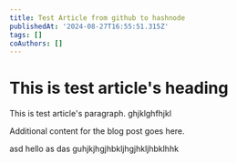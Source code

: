 ```yaml
---
title: Test Article from github to hashnode
publishedAt: '2024-08-27T16:55:51.315Z'
tags: []
coAuthors: []
---
```


# This is test article's heading

This is test article's paragraph. ghjklghfhjkl

Additional content for the blog post goes here.

asd
hello as das
guhjkjhgjhbkljhgjhkljhbklhhk
